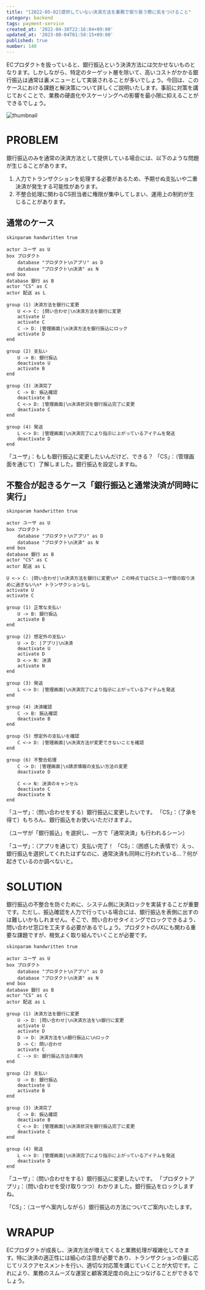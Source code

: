 ```yaml
---
title: "[2022-05-02]提供していない決済方法を業務で取り扱う際に気をつけること"
category: backend
tags: payment-service
created_at: '2022-04-30T22:16:04+09:00'
updated_at: '2023-08-04T01:58:15+09:00'
published: true
number: 140
---
```


ECプロダクトを扱っていると、銀行振込という決済方法には欠かせないものとなります。しかしながら、特定のターゲット層を除いて、高いコストがかかる銀行振込は通常は裏メニューとして実装されることが多いでしょう。今回は、このケースにおける課題と解決策について詳しくご説明いたします。事前に対策を講じておくことで、業務の硬直化やスケーリングへの影響を最小限に抑えることができるでしょう。

<img alt="thumbnail" src="https://img.esa.io/uploads/production/attachments/16651/2022/04/30/97367/ad2e47ed-cec0-4220-a0eb-06949802772d.jpg">

# PROBLEM
銀行振込のみを通常の決済方法として提供している場合には、以下のような問題が生じることがあります。

1. 人力でトランザクションを処理する必要があるため、予期せぬ支払いや二重決済が発生する可能性があります。
2. 不整合処理に関わるCS担当者に権限が集中してしまい、運用上の制約が生じることがあります。

## 通常のケース
```uml
skinparam handwritten true
 
actor ユーザ as U
box プロダクト
    database "プロダクト\nアプリ" as D
    database "プロダクト\n決済" as N
end box
database 銀行 as B
actor "CS" as C
actor 配送 as L

group (1) 決済方法を銀行に変更
    U <-> C: |問い合わせ|\n決済方法を銀行に変更
    activate U
    activate C
    C -> D: |管理画面|\n決済方法を銀行振込にロック
    activate D
end

group (2) 支払い
    U -> B: 銀行振込
    deactivate U
    activate B
end

group (3) 決済完了
    C -> B: 振込確認
    deactivate B
    C <-> D: |管理画面|\n決済状況を銀行振込完了に変更
    deactivate C
end

group (4) 発送
    L <-> D: |管理画面|\n決済完了により指示に上がっているアイテムを発送
    deactivate D
end
```

「ユーザ」：もしも銀行振込に変更したいんだけど、できる？
「CS」：（管理画面を通じて）了解しました。銀行振込を設定しますね。


## 不整合が起きるケース「銀行振込と通常決済が同時に実行」

```uml
skinparam handwritten true

actor ユーザ as U
box プロダクト
    database "プロダクト\nアプリ" as D
    database "プロダクト\n決済" as N
end box
database 銀行 as B
actor "CS" as C
actor 配送 as L

U <-> C: |問い合わせ|\n決済方法を銀行に変更\n* この時点ではCSとユーザ間の取り決めに過ぎない\n* トランザクションなし
activate U
activate C

group (1) 正常な支払い
    U -> B: 銀行振込
    activate B
end

group (2) 想定外の支払い
    U -> D: |アプリ|\n決済
    deactivate U
    activate D
    D <-> N: 決済
    activate N
end

group (3) 発送
    L <-> D: |管理画面|\n決済完了により指示に上がっているアイテムを発送
end

group (4) 決済確認
    C -> B: 振込確認
    deactivate B
end

group (5) 想定外の支払いを確認    
    C <-> D: |管理画面|\n決済方法が変更できないことを確認
end

group (6) 不整合処理
    C -> D: |管理画面|\n請求情報の支払い方法の変更
    deactivate D

    C <-> N: 決済のキャンセル
    deactivate C
    deactivate N
end
```
「ユーザ」：（問い合わせをする）銀行振込に変更したいです。
「CS」：（了承を得て）もちろん、銀行振込をお使いいただけますよ。

（ユーザが「銀行振込」を選択し、一方で「通常決済」も行われるシーン）

「ユーザ」：（アプリを通じて）支払い完了！
「CS」：（困惑した表情で）えっ、銀行振込を選択してくれたはずなのに、通常決済も同時に行われている…？何が起きているのか調べないと。

# SOLUTION
銀行振込の不整合を防ぐために、システム側に決済ロックを実装することが重要です。ただし、振込確認を人力で行っている場合には、銀行振込を表側に出すのは難しいかもしれません。そこで、問い合わせタイミングでロックできるよう、問い合わせ窓口を工夫する必要があるでしょう。プロダクトのUXにも関わる重要な課題ですが、根気よく取り組んでいくことが必要です。

```uml
skinparam handwritten true

actor ユーザ as U
box プロダクト
    database "プロダクト\nアプリ" as D
    database "プロダクト\n決済" as N
end box
database 銀行 as B
actor "CS" as C
actor 配送 as L

group (1) 決済方法を銀行に変更
    U -> D: |問い合わせ|\n決済方法を\n銀行に変更
    activate U
    activate D
    D -> D: 決済方法を\n銀行振込に\nロック
    D -> C: 問い合わせ
    activate C
    C --> U: 銀行振込方法の案内
end

group (2) 支払い
    U -> B: 銀行振込
    deactivate U
    activate B
end

group (3) 決済完了
    C -> B: 振込確認
    deactivate B
    C <-> D: |管理画面|\n決済状況を銀行振込完了に変更
    deactivate C
end

group (4) 発送
    L <-> D: |管理画面|\n決済完了により指示に上がっているアイテムを発送
    deactivate D
end
```
「ユーザ」：（問い合わせをする）銀行振込に変更したいです。
「プロダクトアプリ」：（問い合わせを受け取りつつ）わかりました。銀行振込をロックしますね。

「CS」：（ユーザへ案内しながら）銀行振込の方法についてご案内いたします。

# WRAPUP
ECプロダクトが成長し、決済方法が増えてくると業務処理が複雑化してきます。特に決済の適正性には細心の注意が必要であり、トランザクションの量に応じてリスクアセスメントを行い、適切な対応策を講じていくことが大切です。これにより、業務のスムーズな運営と顧客満足度の向上につなげることができるでしょう。
